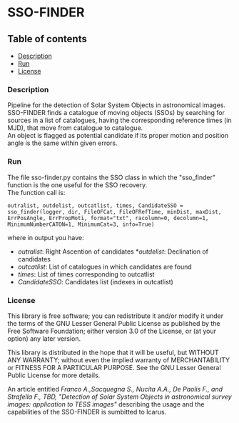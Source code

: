 # SSO-FINDER
## Table of contents
* [Description](#Description)
* [Run](#Run)
* [License](#License)

### Description
Pipeline for the detection of Solar System Objects in astronomical images.
SSO-FINDER finds a catalogue of moving objects (SSOs) by searching for sources in a list of catalogues, having the corresponding reference times (in MJD), that move from catalogue to catalogue.  
An object is flagged as potential candidate if its proper motion and position angle is the same within given errors.

### Run
The file sso-finder.py contains the SSO class in which the "sso_finder" function is the one useful for the SSO recovery.  
The function call is:

```
outralist, outdelist, outcatlist, times, CandidateSSO = sso_finder(logger, dir, FileOFCat, FileOFRefTime, minDist, maxDist, ErrPosAngle, ErrPropMoti, format="txt", racolumn=0, decolumn=1, MinimumNumberCATON=1, MinimumCat=3, info=True)
```

where in output you have:
* _outralist_:     Right Ascention of candidates
*_outdelist_:     Declination of candidates
* _outcatlist_:    List of catalogues in which candidates are found
* _times_:         List of times corresponding to outcatlist
* _CandidateSSO_:  Candidates list (indexes in outcatlist)



### License

This library is free software; you can redistribute it and/or modify it under the terms of the GNU Lesser General Public License as published by the Free Software Foundation; either version 3.0 of the License, or (at your option) any later version.

This library is distributed in the hope that it will be useful, but WITHOUT ANY WARRANTY; without even the implied warranty of MERCHANTABILITY or FITNESS FOR A PARTICULAR PURPOSE. See the GNU Lesser General Public License for more details.

An article entitled _Franco A.,Sacquegna S., Nucita A.A., De Paolis F., and Strafella F., TBD, "Detection of Solar System Objects in astronomical survey images: application to TESS images"_ describing the usage and the capabilities of the SSO-FINDER is sumbitted to Icarus.
